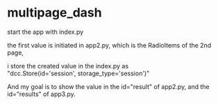 # multipage_dash

start the app with index.py

the first value is initiated in app2.py, which is the RadioItems of the 2nd page,

i store the created value in the index.py as         
  "dcc.Store(id='session', storage_type='session')"
  
And my goal is to show the value in the id="result" of app2.py, and the id="results" of app3.py. 
